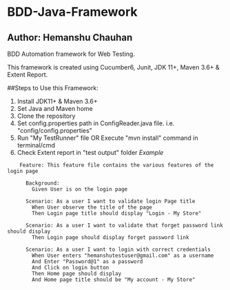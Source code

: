 # BDD-Java-Framework

## Author: Hemanshu Chauhan
BDD Automation framework for Web Testing.

This framework is created using Cucumber6, Junit, JDK 11+, Maven 3.6+ & Extent Report.

##Steps to Use this Framework: 

1. Install JDK11+ & Maven 3.6+
2. Set Java and Maven home
3. Clone the repository
4. Set config.properties path in ConfigReader.java file. i.e. "config/config.properties"
5. Run "My TestRunner" file OR Execute "mvn install" command in terminal/cmd
6. Check Extent report in "test output" folder
*Example*

```gherkin
    Feature: This feature file contains the various features of the login page
    
      Background: 
        Given User is on the login page
    
      Scenario: As a user I want to validate login Page title
        When User observe the title of the page
        Then Login page title should display "Login - My Store"
    
      Scenario: As a user I want to validate that forget password link should display
        Then Login page should display forget password link
    
      Scenario: As a user I want to login with correct credentials
        When User enters "hemanshutestuser@gmail.com" as a username
        And Enter "Password@1" as a password
        And Click on login button
        Then Home page should display
        And Home page title should be "My account - My Store"
```